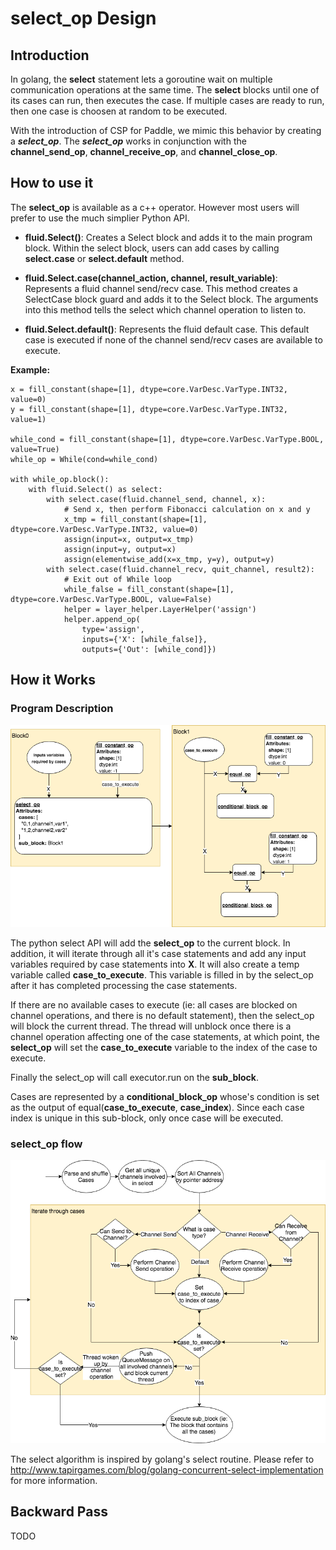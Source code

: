 # select_op Design

## Introduction

In golang, the **select** statement lets a goroutine wait on multiple 
communication operations at the same time. The **select** blocks until
one of its cases can run, then executes the case.  If multiple cases
are ready to run, then one case is choosen at random to be executed.

With the introduction of CSP for Paddle, we mimic this behavior by 
creating a ***select_op***.  The ***select_op*** works in conjunction
with the **channel_send_op**, **channel_receive_op**, and 
**channel_close_op**.

## How to use it

The **select_op** is available as a c++ operator.  However most users
will prefer to use the much simplier Python API.

- **fluid.Select()**: Creates a Select block and adds it to the main
program block.  Within the select block, users can add cases by calling 
**select.case** or **select.default** method.

- **fluid.Select.case(channel_action, channel, result_variable)**: Represents
a fluid channel send/recv case.  This method creates a SelectCase block
guard and adds it to the Select block.  The arguments into this method tells
the select which channel operation to listen to.

- **fluid.Select.default()**: Represents the fluid default case.  This default
case is executed if none of the channel send/recv cases are available to
execute.

**Example:**
```
x = fill_constant(shape=[1], dtype=core.VarDesc.VarType.INT32, value=0)
y = fill_constant(shape=[1], dtype=core.VarDesc.VarType.INT32, value=1)
 
while_cond = fill_constant(shape=[1], dtype=core.VarDesc.VarType.BOOL, value=True)
while_op = While(cond=while_cond)    
 
with while_op.block():
    with fluid.Select() as select:
        with select.case(fluid.channel_send, channel, x):
            # Send x, then perform Fibonacci calculation on x and y
            x_tmp = fill_constant(shape=[1], dtype=core.VarDesc.VarType.INT32, value=0)
            assign(input=x, output=x_tmp)
            assign(input=y, output=x)
            assign(elementwise_add(x=x_tmp, y=y), output=y)
        with select.case(fluid.channel_recv, quit_channel, result2):
            # Exit out of While loop
            while_false = fill_constant(shape=[1], dtype=core.VarDesc.VarType.BOOL, value=False)
            helper = layer_helper.LayerHelper('assign')
            helper.append_op(
                type='assign',
                inputs={'X': [while_false]},
                outputs={'Out': [while_cond]})
```

## How it Works

### Program Description

<p align="center">
<img src="./images/select_op.png"/><br/>
</p>

The python select API will add the **select_op** to the current block.  In addition, it will
iterate through all it's case statements and add any input variables required by case statements
into **X**.  It will also create a temp variable called **case_to_execute**.  This variable is
filled in by the select_op after it has completed processing the case statements.

If there are no available cases to execute (ie: all cases are blocked on channel operations, and
there is no default statement), then the select_op will block the current thread.  The thread will 
unblock once there is a channel operation affecting one of the case statements, at which point, the
**select_op** will set the **case_to_execute** variable to the index of the case to execute.

Finally the select_op will call executor.run on the **sub_block**.

Cases are represented by a **conditional_block_op** whose's condition is set as the output of 
equal(**case_to_execute**, **case_index**).  Since each case index is unique in this sub-block, 
only once case will be executed.

### select_op flow

<p align="center">
<img src="./images/select_op_workflow.png"/><br/>
</p>

The select algorithm is inspired by golang's select routine.  Please refer to 
http://www.tapirgames.com/blog/golang-concurrent-select-implementation for more information.

## Backward Pass

TODO